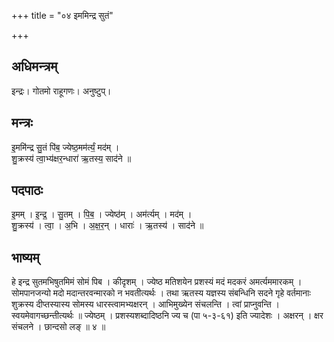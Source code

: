 +++
title = "०४ इममिन्द्र सुतं"

+++
## अधिमन्त्रम्
इन्द्रः। गोतमो राहूगणः। अनुष्टुप्।

## मन्त्रः
इ॒ममि॑न्द्र सु॒तं पि॑ब॒ ज्येष्ठ॒मम॑र्त्यं॒ मद॑म् ।  
शु॒क्रस्य॑ त्वा॒भ्य॑क्षर॒न्धारा॑ ऋ॒तस्य॒ साद॑ने ॥

## पदपाठः
इ॒मम् । इ॒न्द्र॒ । सु॒तम् । पि॒ब॒ । ज्येष्ठ॑म् । अम॑र्त्यम् । मद॑म् ।  
शु॒क्रस्य॑ । त्वा॒ । अ॒भि । अ॒क्ष॒र॒न् । धाराः॑ । ऋ॒तस्य॑ । साद॑ने ॥

## भाष्यम्
हे इन्द्र सुतमभिषुतमिमं सोमं पिब । कीदृशम् । ज्येष्ठ मतिशयेन प्रशस्यं मदं मदकरं अमर्त्यममारकम् । सोमपानजन्यो मदो मदान्तरवन्मारको न भवतीत्यर्थः । तथा ऋतस्य यज्ञस्य संबन्धिनि सदने गृहे वर्तमानाः शुक्रस्य दीप्तस्यास्य सोमस्य धारस्त्वामभ्यक्षरन् । आभिमुख्येन संचलन्ति । त्वां प्राप्नुवन्ति । स्वयमेवागच्छन्तीत्यर्थः ॥ ज्येष्ठम् । प्रशस्यशब्दादिष्ठनि ज्य च (पा ५-३-६१) इति ज्यादेशः । अक्षरन् । क्षर संचलने । छान्दसो लङ् ॥ ४ ॥